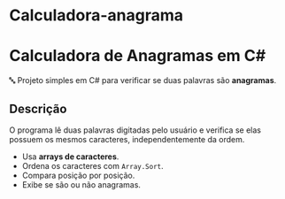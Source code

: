 # Calculadora-anagrama
# Calculadora de Anagramas em C#

🔤 Projeto simples em C# para verificar se duas palavras são **anagramas**.

## Descrição

O programa lê duas palavras digitadas pelo usuário e verifica se elas possuem os mesmos caracteres, independentemente da ordem.

- Usa **arrays de caracteres**.
- Ordena os caracteres com `Array.Sort`.
- Compara posição por posição.
- Exibe se são ou não anagramas.


